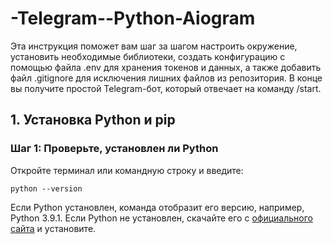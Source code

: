 # -Telegram--Python-Aiogram
Эта инструкция поможет вам шаг за шагом настроить окружение, установить необходимые библиотеки, создать конфигурацию с помощью файла .env для хранения токенов и данных, а также добавить файл .gitignore для исключения лишних файлов из репозитория. В конце вы получите простой Telegram-бот, который отвечает на команду /start.

## 1. Установка Python и pip
### Шаг 1: Проверьте, установлен ли Python
Откройте терминал или командную строку и введите:
```
python --version
```
Если Python установлен, команда отобразит его версию, например, Python 3.9.1. Если Python не установлен, скачайте его с [официального сайта](https://www.python.org/downloads/) и установите.
